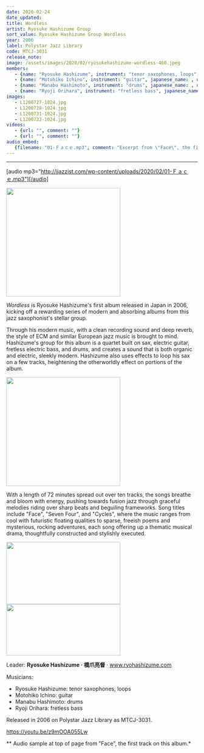 ```yaml
---
date: 2020-02-24
date_updated: 
title: Wordless
artist: Ryosuke Hashizume Group
sort_value: Ryosuke Hashizume Group Wordless
year: 2006
label: Polystar Jazz Library
code: MTCJ-3031
release_note: 
image: /assets/images/2020/02/ryosukehashizume-wordless-460.jpeg
members:
   - {name: "Ryosuke Hashizume", instrument: "tenor saxophones, loops", japanese_name: , url: ""}
   - {name: "Motohiko Ichino", instrument: "guitar", japanese_name: , url: ""}
   - {name: "Manabu Hashimoto", instrument: "drums", japanese_name: , url: ""}
   - {name: "Ryoji Orihara", instrument: "fretless bass", japanese_name: , url: ""}
images: 
   - L1200727-1024.jpg
   - L1200728-1024.jpg
   - L1200731-1024.jpg
   - L1200733-1024.jpg
videos: 
   - {url: "", comment: ""}
   - {url: "", comment: ""}
audio_embed:
   {filename: "01-Ｆａｃｅ.mp3", comment: "Excerpt from \"Face\", the first track on this album:"}
---
```

---
[audio mp3="http://jjazzist.com/wp-content/uploads/2020/02/01-Ｆａｃｅ.mp3"][/audio]

<a href="http://www.jjazzist.com/wp-content/uploads/2018/08/L1200727.jpg"><img class="size-medium wp-image-3821 alignright" src="http://www.jjazzist.com/wp-content/uploads/2018/08/L1200727-300x286.jpg" alt="" width="300" height="286" /></a>

*Wordless* is Ryosuke Hashizume's first album released in Japan in 2006,  kicking off a rewarding series of modern and absorbing albums from this jazz saxophonist's stellar group.

Through his modern music, with a clean recording sound and deep reverb, the style of ECM and similar European jazz music is brought to mind. Hashizume's group for this album is a quartet built on sax, electric guitar, fretless electric bass, and drums, and creates a sound that is both organic and electric, sleekly modern. Hashizume also uses effects to loop his sax on a few tracks, heightening the otherworldly effect on portions of the album.

<a href="http://www.jjazzist.com/wp-content/uploads/2018/08/L1200728.jpg"><img class="size-medium wp-image-3822 alignright" src="http://www.jjazzist.com/wp-content/uploads/2018/08/L1200728-300x287.jpg" alt="" width="300" height="287" /></a>

With a length of 72 minutes spread out over ten tracks, the songs breathe and bloom with energy, pushing towards fusion jazz through graceful melodies riding over sharp beats and beguiling frameworks. Song titles include "Face", "Seven Four", and "Cycles", where the music ranges from cool with futuristic floating qualities to sparse, freeish poems and mysterious, rocking adventures, each song offering up a thematic musical drama, thoughtfully constructed and stylishly executed.

<a href="http://www.jjazzist.com/wp-content/uploads/2018/08/L1200731.jpg"><img class="alignnone size-medium wp-image-3823" src="http://www.jjazzist.com/wp-content/uploads/2018/08/L1200731-300x164.jpg" alt="" width="300" height="164" /></a>
<a href="http://www.jjazzist.com/wp-content/uploads/2018/08/L1200733.jpg"><img class="alignnone size-medium wp-image-3824" src="http://www.jjazzist.com/wp-content/uploads/2018/08/L1200733-300x135.jpg" alt="" width="300" height="135" /></a>

Leader: <strong>Ryosuke Hashizume · 橋爪亮督</strong> · <a href="http://www.ryohashizume.com">www.ryohashizume.com</a>

Musicians:
<ul>
 	<li>Ryosuke Hashizume: tenor saxophones, loops</li>
 	<li>Motohiko Ichino: guitar</li>
 	<li>Manabu Hashimoto: drums</li>
 	<li>Ryoji Orihara: fretless bass</li>
</ul>
Released in 2006 on Polystar Jazz Library as MTCJ-3031.

https://youtu.be/z9mOOA055Lw

** Audio sample at top of page from "Face", the first track on this album.*

